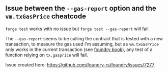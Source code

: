 ## Issue between the `--gas-report` option and the `vm.txGasPrice` cheatcode

`forge test` works with no issue but `forge test --gas-report` will fail

The `--gas-report` seems to be calling the contract that is tested with a new transaction, to measure the gas used I'm assuming,
but as `vm.txGasPrice` only works in the current transaction (see [foundry book](https://book.getfoundry.sh/cheatcodes/tx-gas-price)), any test of a function relying on `tx.gasprice` will fail.

Issue created here: https://github.com/foundry-rs/foundry/issues/7277
